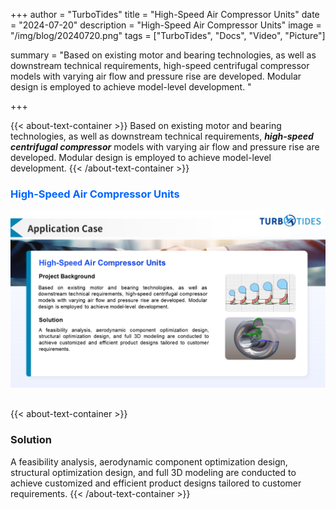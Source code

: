 +++
author = "TurboTides"
title = "High-Speed Air Compressor Units"
date = "2024-07-20"
description = "High-Speed Air Compressor Units"
image = "/img/blog/20240720.png"
tags = ["TurboTides", "Docs", "Video", "Picture"]

summary = "Based on existing motor and bearing technologies, as well as downstream technical requirements, high-speed centrifugal compressor models with varying air flow and pressure rise are developed. Modular design is employed to achieve model-level development. <!--more-->"

+++

{{< about-text-container >}}
Based on existing motor and bearing technologies, as well as downstream technical requirements, ***high-speed centrifugal compressor*** models with varying air flow and pressure rise are developed. Modular design is employed to achieve model-level development. 
{{< /about-text-container >}}


<h3 style="color: #0066FF;">High-Speed Air Compressor Units</h3>
<div style="display: flex; justify-content: center;">
    <img src="/img/blog/case picture/幻灯片5.PNG" alt="High-Speed Air Compressor Units" style="margin-top: 0; margin-bottom: 1.4em; max-width: 100%;">
</div>


{{< about-text-container >}}
### Solution
A feasibility analysis, aerodynamic component optimization design, structural optimization design, and full 3D modeling are conducted to achieve customized and efficient product designs tailored to customer requirements.
{{< /about-text-container >}}
